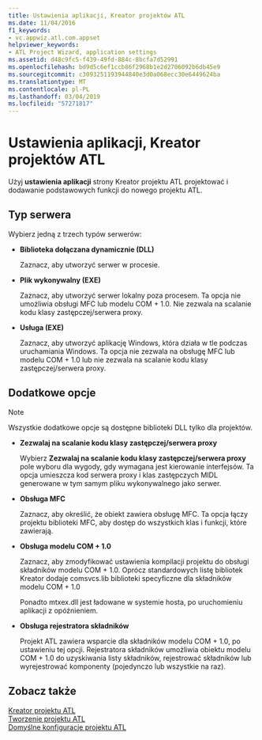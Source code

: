 ```yaml
---
title: Ustawienia aplikacji, Kreator projektów ATL
ms.date: 11/04/2016
f1_keywords:
- vc.appwiz.atl.com.appset
helpviewer_keywords:
- ATL Project Wizard, application settings
ms.assetid: d48c9fc5-f439-49fd-884c-8bcfa7d52991
ms.openlocfilehash: bd9d5c6ef1ccb86f2968b1e2d2706092b6db45e9
ms.sourcegitcommit: c3093251193944840e3d0a068ecc30e6449624ba
ms.translationtype: MT
ms.contentlocale: pl-PL
ms.lasthandoff: 03/04/2019
ms.locfileid: "57271817"
---
```

# <a name="application-settings-atl-project-wizard"></a>Ustawienia aplikacji, Kreator projektów ATL

Użyj **ustawienia aplikacji** strony Kreator projektu ATL projektować i dodawanie podstawowych funkcji do nowego projektu ATL.

## <a name="server-type"></a>Typ serwera

Wybierz jedną z trzech typów serwerów:

- **Biblioteka dołączana dynamicznie (DLL)**

   Zaznacz, aby utworzyć serwer w procesie.

- **Plik wykonywalny (EXE)**

   Zaznacz, aby utworzyć serwer lokalny poza procesem. Ta opcja nie umożliwia obsługi MFC lub modelu COM + 1.0. Nie zezwala na scalanie kodu klasy zastępczej/serwera proxy.

- **Usługa (EXE)**

   Zaznacz, aby utworzyć aplikację Windows, która działa w tle podczas uruchamiania Windows. Ta opcja nie zezwala na obsługę MFC lub modelu COM + 1.0 lub nie zezwala na scalanie kodu klasy zastępczej/serwera proxy.

## <a name="additional-options"></a>Dodatkowe opcje

> [!NOTE]
> Wszystkie dodatkowe opcje są dostępne biblioteki DLL tylko dla projektów.

- **Zezwalaj na scalanie kodu klasy zastępczej/serwera proxy**

   Wybierz **Zezwalaj na scalanie kodu klasy zastępczej/serwera proxy** pole wyboru dla wygody, gdy wymagana jest kierowanie interfejsów. Ta opcja umieszcza kod serwera proxy i klas zastępczych MIDL generowane w tym samym pliku wykonywalnego jako serwer.

- **Obsługa MFC**

   Zaznacz, aby określić, że obiekt zawiera obsługę MFC. Ta opcja łączy projektu biblioteki MFC, aby dostęp do wszystkich klas i funkcji, które zawierają.

- **Obsługa modelu COM + 1.0**

   Zaznacz, aby zmodyfikować ustawienia kompilacji projektu do obsługi składników modelu COM + 1.0. Oprócz standardowych listę bibliotek Kreator dodaje comsvcs.lib biblioteki specyficzne dla składników modelu COM + 1.0

   Ponadto mtxex.dll jest ładowane w systemie hosta, po uruchomieniu aplikacji z opóźnieniem.

- **Obsługa rejestratora składników**

   Projekt ATL zawiera wsparcie dla składników modelu COM + 1.0, po ustawieniu tej opcji. Rejestratora składników umożliwia obiektu modelu COM + 1.0 do uzyskiwania listy składników, rejestrować składników lub wyrejestrować komponenty (pojedynczo lub wszystkie na raz).

## <a name="see-also"></a>Zobacz także

[Kreator projektu ATL](../../atl/reference/atl-project-wizard.md)<br/>
[Tworzenie projektu ATL](../../atl/reference/creating-an-atl-project.md)<br/>
[Domyślne konfiguracje projektu ATL](../../atl/reference/default-atl-project-configurations.md)

